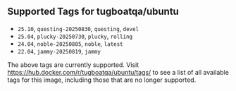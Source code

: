 ## Supported Tags for tugboatqa/ubuntu

* `25.10`, `questing-20250830`, `questing`, `devel`
* `25.04`, `plucky-20250730`, `plucky`, `rolling`
* `24.04`, `noble-20250805`, `noble`, `latest`
* `22.04`, `jammy-20250819`, `jammy`

The above tags are currently supported. Visit https://hub.docker.com/r/tugboatqa/ubuntu/tags/ to see a list of all available tags for this image, including those that are no longer supported.
